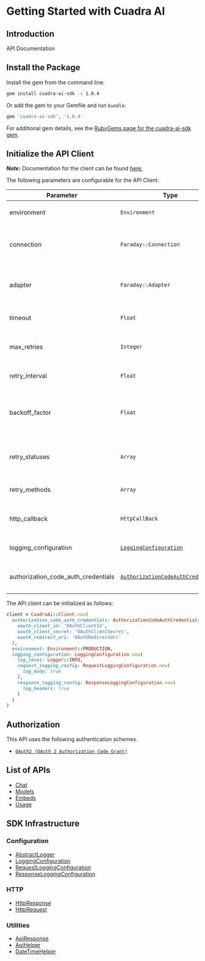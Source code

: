 
# Getting Started with Cuadra AI

## Introduction

API Documentation

## Install the Package

Install the gem from the command line:

```bash
gem install cuadra-ai-sdk -v 1.0.4
```

Or add the gem to your Gemfile and run `bundle`:

```ruby
gem 'cuadra-ai-sdk', '1.0.4'
```

For additional gem details, see the [RubyGems page for the cuadra-ai-sdk gem](https://rubygems.org/gems/cuadra-ai-sdk/versions/1.0.4).

## Initialize the API Client

**_Note:_** Documentation for the client can be found [here.](https://www.github.com/cuadra-ai/cuadra-ai-ruby-sdk/tree/1.0.4/doc/client.md)

The following parameters are configurable for the API Client:

| Parameter | Type | Description |
|  --- | --- | --- |
| environment | `Environment` | The API environment. <br> **Default: `Environment.PRODUCTION`** |
| connection | `Faraday::Connection` | The Faraday connection object passed by the SDK user for making requests |
| adapter | `Faraday::Adapter` | The Faraday adapter object passed by the SDK user for performing http requests |
| timeout | `Float` | The value to use for connection timeout. <br> **Default: 30** |
| max_retries | `Integer` | The number of times to retry an endpoint call if it fails. <br> **Default: 0** |
| retry_interval | `Float` | Pause in seconds between retries. <br> **Default: 1** |
| backoff_factor | `Float` | The amount to multiply each successive retry's interval amount by in order to provide backoff. <br> **Default: 2** |
| retry_statuses | `Array` | A list of HTTP statuses to retry. <br> **Default: [408, 413, 429, 500, 502, 503, 504, 521, 522, 524]** |
| retry_methods | `Array` | A list of HTTP methods to retry. <br> **Default: %i[get put]** |
| http_callback | `HttpCallBack` | The Http CallBack allows defining callables for pre and post API calls. |
| logging_configuration | [`LoggingConfiguration`](https://www.github.com/cuadra-ai/cuadra-ai-ruby-sdk/tree/1.0.4/doc/logging-configuration.md) | The SDK logging configuration for API calls |
| authorization_code_auth_credentials | [`AuthorizationCodeAuthCredentials`](https://www.github.com/cuadra-ai/cuadra-ai-ruby-sdk/tree/1.0.4/doc/auth/oauth-2-authorization-code-grant.md) | The credential object for OAuth 2 Authorization Code Grant |

The API client can be initialized as follows:

```ruby
client = CuadraAi::Client.new(
  authorization_code_auth_credentials: AuthorizationCodeAuthCredentials.new(
    oauth_client_id: 'OAuthClientId',
    oauth_client_secret: 'OAuthClientSecret',
    oauth_redirect_uri: 'OAuthRedirectUri'
  ),
  environment: Environment::PRODUCTION,
  logging_configuration: LoggingConfiguration.new(
    log_level: Logger::INFO,
    request_logging_config: RequestLoggingConfiguration.new(
      log_body: true
    ),
    response_logging_config: ResponseLoggingConfiguration.new(
      log_headers: true
    )
  )
)
```

## Authorization

This API uses the following authentication schemes.

* [`OAuth2 (OAuth 2 Authorization Code Grant)`](https://www.github.com/cuadra-ai/cuadra-ai-ruby-sdk/tree/1.0.4/doc/auth/oauth-2-authorization-code-grant.md)

## List of APIs

* [Chat](https://www.github.com/cuadra-ai/cuadra-ai-ruby-sdk/tree/1.0.4/doc/controllers/chat.md)
* [Models](https://www.github.com/cuadra-ai/cuadra-ai-ruby-sdk/tree/1.0.4/doc/controllers/models.md)
* [Embeds](https://www.github.com/cuadra-ai/cuadra-ai-ruby-sdk/tree/1.0.4/doc/controllers/embeds.md)
* [Usage](https://www.github.com/cuadra-ai/cuadra-ai-ruby-sdk/tree/1.0.4/doc/controllers/usage.md)

## SDK Infrastructure

### Configuration

* [AbstractLogger](https://www.github.com/cuadra-ai/cuadra-ai-ruby-sdk/tree/1.0.4/doc/abstract-logger.md)
* [LoggingConfiguration](https://www.github.com/cuadra-ai/cuadra-ai-ruby-sdk/tree/1.0.4/doc/logging-configuration.md)
* [RequestLoggingConfiguration](https://www.github.com/cuadra-ai/cuadra-ai-ruby-sdk/tree/1.0.4/doc/request-logging-configuration.md)
* [ResponseLoggingConfiguration](https://www.github.com/cuadra-ai/cuadra-ai-ruby-sdk/tree/1.0.4/doc/response-logging-configuration.md)

### HTTP

* [HttpResponse](https://www.github.com/cuadra-ai/cuadra-ai-ruby-sdk/tree/1.0.4/doc/http-response.md)
* [HttpRequest](https://www.github.com/cuadra-ai/cuadra-ai-ruby-sdk/tree/1.0.4/doc/http-request.md)

### Utilities

* [ApiResponse](https://www.github.com/cuadra-ai/cuadra-ai-ruby-sdk/tree/1.0.4/doc/api-response.md)
* [ApiHelper](https://www.github.com/cuadra-ai/cuadra-ai-ruby-sdk/tree/1.0.4/doc/api-helper.md)
* [DateTimeHelper](https://www.github.com/cuadra-ai/cuadra-ai-ruby-sdk/tree/1.0.4/doc/date-time-helper.md)

